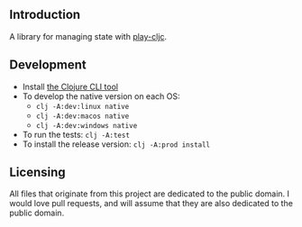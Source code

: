 ## Introduction

A library for managing state with [play-cljc](https://github.com/oakes/play-cljc).

## Development

* Install [the Clojure CLI tool](https://clojure.org/guides/getting_started#_clojure_installer_and_cli_tools)
* To develop the native version on each OS:
  * `clj -A:dev:linux native`
  * `clj -A:dev:macos native`
  * `clj -A:dev:windows native`
* To run the tests: `clj -A:test`
* To install the release version: `clj -A:prod install`

## Licensing

All files that originate from this project are dedicated to the public domain. I would love pull requests, and will assume that they are also dedicated to the public domain.

